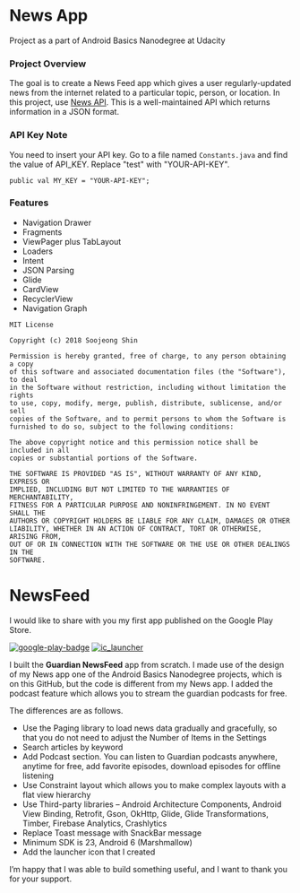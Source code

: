 # News App
Project as a part of Android Basics Nanodegree at Udacity

### Project Overview

The goal is to create a News Feed app which gives a user regularly-updated news from the internet 
related to a particular topic, person, or location. 
In this project, use [News API](https://newsapi.org). 
This is a well-maintained API which returns information in a JSON format.

### API Key Note
You need to insert your API key.
Go to a file named `Constants.java` and find the value of API_KEY.
Replace "test" with "YOUR-API-KEY".
```
public val MY_KEY = "YOUR-API-KEY";
```

### Features

* Navigation Drawer
* Fragments
* ViewPager plus TabLayout
* Loaders
* Intent
* JSON Parsing
* Glide
* CardView
* RecyclerView
* Navigation Graph

```
MIT License

Copyright (c) 2018 Soojeong Shin

Permission is hereby granted, free of charge, to any person obtaining a copy
of this software and associated documentation files (the "Software"), to deal
in the Software without restriction, including without limitation the rights
to use, copy, modify, merge, publish, distribute, sublicense, and/or sell
copies of the Software, and to permit persons to whom the Software is
furnished to do so, subject to the following conditions:

The above copyright notice and this permission notice shall be included in all
copies or substantial portions of the Software.

THE SOFTWARE IS PROVIDED "AS IS", WITHOUT WARRANTY OF ANY KIND, EXPRESS OR
IMPLIED, INCLUDING BUT NOT LIMITED TO THE WARRANTIES OF MERCHANTABILITY,
FITNESS FOR A PARTICULAR PURPOSE AND NONINFRINGEMENT. IN NO EVENT SHALL THE
AUTHORS OR COPYRIGHT HOLDERS BE LIABLE FOR ANY CLAIM, DAMAGES OR OTHER
LIABILITY, WHETHER IN AN ACTION OF CONTRACT, TORT OR OTHERWISE, ARISING FROM,
OUT OF OR IN CONNECTION WITH THE SOFTWARE OR THE USE OR OTHER DEALINGS IN THE
SOFTWARE.
```
# NewsFeed 

I would like to share with you my first app published on the Google Play Store.

[![google-play-badge](https://user-images.githubusercontent.com/33213229/55871467-a23b7000-5bc5-11e9-846e-93a2958f6253.png)](https://play.google.com/store/apps/details?id=com.soojeongshin.newsfeed.free)
[![ic_launcher](https://user-images.githubusercontent.com/33213229/55873557-eda44d00-5bca-11e9-8272-50b56d971696.png)](https://play.google.com/store/apps/details?id=com.soojeongshin.newsfeed.free)

I built the **Guardian NewsFeed** app from scratch. I made use of the design of my News app one of the Android Basics Nanodegree projects, which is on this GitHub, but the code is different from my News app. I added the podcast feature which allows you to stream the guardian podcasts for free.

The differences are as follows.
*	Use the Paging library to load news data gradually and gracefully, so that you do not need to adjust the Number of Items in the Settings
*	Search articles by keyword
*	Add Podcast section. You can listen to Guardian podcasts anywhere, anytime for free, add favorite episodes, download episodes for offline listening
*	Use Constraint layout which allows you to make complex layouts with a flat view hierarchy
*	Use Third-party libraries – Android Architecture Components, Android View Binding, Retrofit, Gson, OkHttp, Glide, Glide Transformations, Timber, Firebase Analytics, Crashlytics
*	Replace Toast message with SnackBar message
*	Minimum SDK is 23, Android 6 (Marshmallow)
*	Add the launcher icon that I created

I’m happy that I was able to build something useful, and I want to thank you for your support.
